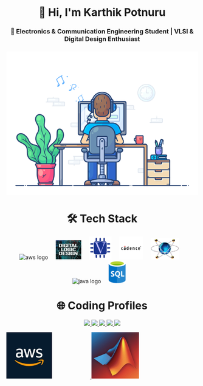 <h1 align="center">👋 Hi, I'm Karthik Potnuru</h1>
<h3 align="center">📡 Electronics & Communication Engineering Student | VLSI & Digital Design Enthusiast</h3>

###
<p align="center">
<img src="https://github.com/Karthik-40019/Karthik-40019/blob/main/git.gif" width="550">
</p>
<h1 align="center"> 🛠️ Tech Stack</h1>
</p>
<p align="center">
  <img src="https://skillicons.dev/icons?i=aws" height="60" alt="aws logo"  />
  <img width="12" />
  <img src="https://github.com/Karthik-40019/Karthik-40019/blob/main/DLD.png" height="50" alt="dld logo"  />
  <img width="12" />
  <img src="https://github.com/Karthik-40019/Karthik-40019/blob/main/verilog.png" height="60" alt="verilog logo"  />
  <img width="12" />
  <img src="https://github.com/Karthik-40019/Karthik-40019/blob/main/cadence.jpg" height="60" alt="cadence logo"  />
  <img width="12" />
  <img src="https://github.com/Karthik-40019/Karthik-40019/blob/main/proteus.png" height="55" alt="cadence logo"  />
  <img width="12" />
  <img src="https://cdn.jsdelivr.net/gh/devicons/devicon/icons/java/java-original.svg" height="60" alt="java logo"  />
  <img width="12" />
  <img src="https://github.com/Karthik-40019/Karthik-40019/blob/main/sql.png" height="60" alt="sql logo"  />
  <img width="12" />
  
</div>
</p>



<h1 align="center">🌐 Coding Profiles</h1>
<p align="center">
  <a href="https://www.linkedin.com/in/karthik-potnuru-a0b372310/">
    <img src="https://img.shields.io/badge/LinkedIn-0077B5?style=for-the-badge&logo=linkedin&logoColor=white" />
  </a>
  <a href="https://leetcode.com/u/karthik7565/">
    <img src="https://img.shields.io/badge/LeetCode-FFA116?style=for-the-badge&logo=leetcode&logoColor=white" />
  </a>
  <a href="https://www.hackerrank.com/profile/karthik7565">
    <img src="https://img.shields.io/badge/HackerRank-2EC866?style=for-the-badge&logo=hackerrank&logoColor=white" />
  </a>
  <a href="https://www.codechef.com/users/karthik7565">
    <img src="https://img.shields.io/badge/CodeChef-5B4638?style=for-the-badge&logo=codechef&logoColor=white" />
  </a>
  <a href="https://codeforces.com/profile/karthik7565">
    <img src="https://img.shields.io/badge/Codeforces-1F8ACB?style=for-the-badge&logo=codeforces&logoColor=white" />
  </a>
</p>


</div>
<div style="white-space: nowrap;">
  <a href="https://aws.amazon.com/" target="_blank">
    <img src="https://github.com/Karthik-40019/Karthik-40019/blob/main/aws.jpg" 
         width="120" style="margin-right: 100px;">
  </a>

  <a href="https://github.com/Karthik-40019/MATLAB" target="_blank">
    <img src="https://github.com/Karthik-40019/Karthik-40019/blob/main/matlab.png" 
         width="125">
  </a>
</div>





